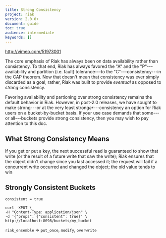```yaml
---
title: Strong Consistency
project: riak
version: 2.0.0+
document: guide
toc: true
audience: intermediate
keywords: []
---
```


http://vimeo.com/51973001

The core emphasis of Riak has always been on data availability rather than consistency. To that end, Riak has always favored the "A" and the "P"---availability and partition (i.e. fault) tolerance---to the "C"---consistency---in the CAP theorem. Now that doesn't mean that consistency was ever simply discarded as a goal; rather, Riak was built to provide *eventual* as opposed to *strong* consistency.

Favoring availability and partioning over strong consistency remains the default behavior in Riak. However, in post-2.0 releases, we have sought to make strong---or at the very least strong*er*---consistency an option for Riak users on a bucket-by-bucket basis. If your use case demands that some---or all---buckets provide strong consistency, then you may wish to pay attention to this doc.

## What Strong Consistency Means

If you get or put a key, the next successful read is guaranteed to show that write (or the result of a future write that saw the write); Riak ensures that the object didn't change since you last accessed it; the request will fail if a concurrent write occurred and changed the object; the old value tends to win

## Strongly Consistent Buckets

`consistent = true`

```curl
curl -XPUT \
-H "Content-Type: application/json" \
-d '{"props": {"consistent": true}' \
http://localhost:8098/buckets/my_bucket
```

`riak_ensemble` => `put_once`, `modify`, `overwrite`

